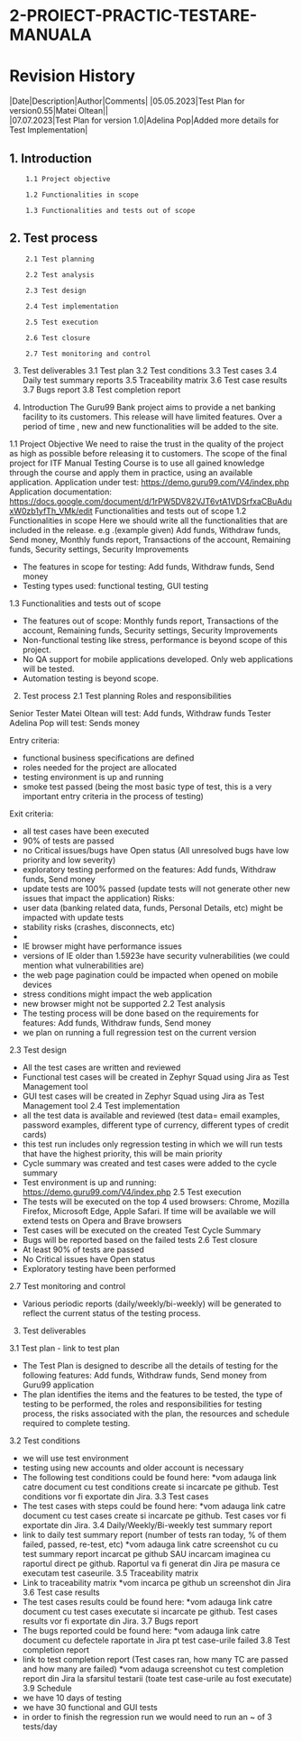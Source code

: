 # 2-PROIECT-PRACTIC-TESTARE-MANUALA

# Revision History

|Date|Description|Author|Comments|
|05.05.2023|Test Plan for version0.55|Matei Oltean||	
|07.07.2023|Test Plan for version 1.0|Adelina Pop|Added more details for Test Implementation|

## 1.	Introduction

        1.1	Project objective
 
        1.2	Functionalities in scope

        1.3	Functionalities and tests out of scope
        
## 2.	Test process

        2.1	Test planning
        
        2.2	Test analysis
        
        2.3	Test design
        
        2.4	Test implementation
        
        2.5	Test execution
        
        2.6	Test closure
       
        2.7	Test monitoring and control
3.	Test deliverables
3.1	Test plan
3.2	Test conditions
3.3	Test cases
3.4	Daily test summary reports
3.5	Traceability matrix
3.6	Test case results
3.7	Bugs report
3.8	Test completion report


1.	Introduction
The Guru99 Bank project aims to provide a net banking facility to its customers.
This release will have limited features. Over a period of time , new and new functionalities will be added to the site.

1.1	 Project Objective
We need to raise the trust in the quality of the project as high as possible before releasing it to customers.
The scope of the final project for ITF Manual Testing Course is to use all gained knowledge through the course and apply them in practice, using an available application. 
Application under test: https://demo.guru99.com/V4/index.php 
Application documentation:  https://docs.google.com/document/d/1rPW5DV82VJT6vtA1VDSrfxaCBuAduxW0zb1yfTh_VMk/edit 
Functionalities and tests out of scope
1.2	  Functionalities in scope
Here we should write all the functionalities that are included in the release.
e.g .(example given) Add funds, Withdraw funds, Send money, Monthly funds report, Transactions of the account, Remaining funds, Security settings, Security Improvements

-	The features in scope for testing: Add funds, Withdraw funds, Send money
-	Testing types used: functional testing, GUI testing


1.3 Functionalities and tests out of scope
-	The features out of scope: Monthly funds report, Transactions of the account, Remaining funds, Security settings, Security Improvements
-	Non-functional testing like stress, performance is beyond scope of this project.
-	No QA support for mobile applications developed. Only web applications will be tested.
-	Automation testing is beyond scope.
2.	Test process
2.1   Test planning
Roles and responsibilities

Senior Tester	Matei Oltean	will test: Add funds, Withdraw funds
Tester	Adelina Pop	will test: Sends money

Entry criteria:
-	functional business specifications are defined
-	roles needed for the project are allocated
-	testing environment is up and running
-	smoke test passed (being the most basic type of test, this is a very important entry criteria in the process of testing)

Exit criteria:
-	all test cases have been executed 
-	90% of tests are passed
-	no Critical issues/bugs have Open status (All unresolved bugs have low priority and low severity)
-	exploratory testing performed on the features: Add funds, Withdraw funds, Send money
-	update tests are 100% passed (update tests will not generate other new issues that impact the application)
Risks:
-	user data (banking related data, funds, Personal Details, etc) might be impacted with update tests
-	stability risks (crashes, disconnects, etc)
-	
-	IE browser might have performance issues
-	versions of IE older than 1.5923e have security vulnerabilities (we could mention what vulnerabilities are)
-	the web page pagination could be impacted when opened on mobile devices
-	stress conditions might impact the web application
-	new browser might not be supported 
2.2 Test analysis 
-	The testing process will be done based on the requirements for features: Add funds, Withdraw funds, Send money
-	we plan on running a full regression test on the current version

2.3 Test design
-	All the test cases are written and reviewed 
-	Functional test cases will be created in Zephyr Squad using Jira as Test Management tool
-	GUI test cases will be created in Zephyr Squad using Jira as Test Management tool
2.4 Test implementation
-	all the test data is available and reviewed (test data= email examples, password examples, different type of currency, different types of credit cards)
-	this test run includes only regression testing in which we will run tests that have the highest priority, this will be main priority
-	Cycle summary was created and test cases were added to the cycle summary 
-	Test environment is up and running: https://demo.guru99.com/V4/index.php 
2.5 Test execution
-	The tests will be executed on the top 4 used browsers: Chrome, Mozilla Firefox, Microsoft Edge, Apple Safari. If time will be available we will extend tests on Opera and Brave browsers
-	Test cases will be executed on the created Test Cycle Summary
-	Bugs will be reported based on the failed tests
2.6 Test closure
-	At least 90% of tests are passed
-	No Critical issues have Open status
-	Exploratory testing have been performed

2.7 Test monitoring and control
-	Various periodic reports (daily/weekly/bi-weekly) will be generated to reflect the current status of the testing process. 

3.	Test deliverables	

3.1	  Test plan - link to test plan
-	The Test Plan is designed to describe all the details of testing for the following features: Add funds, Withdraw funds, Send money from Guru99 application
-	The plan identifies the items and the features to be tested, the type of testing to be performed, the roles and responsibilities for testing process, the risks associated with the plan, the resources and schedule required to complete testing. 

3.2	  Test conditions 
 -  we will use test environment
 - testing using new accounts and older account is necessary
-	The following test conditions could be found here: *vom adauga link catre document cu test conditions create si incarcate pe github. Test conditions vor fi exportate din Jira.
3.3	  Test cases
 - The test cases with steps could be found here: *vom adauga link catre document cu test cases create si incarcate pe github. Test cases vor fi exportate din Jira. 
3.4	  Daily/Weekly/Bi-weekly test summary report
 - link to daily test summary report (number of tests ran today, % of them failed, passed, re-test, etc) *vom adauga link catre screenshot cu cu test summary report incarcat pe github SAU incarcam imaginea cu raportul direct pe github. Raportul va fi generat din Jira pe masura ce executam test caseurile. 
3.5	  Traceability matrix
 - Link to traceability matrix *vom incarca pe github un screenshot din Jira
3.6	  Test case results
 -  The test cases results could be found here: *vom adauga link catre document cu test cases executate si incarcate pe github. Test cases results vor fi exportate din Jira. 
3.7	  Bugs report
 - The bugs reported could be found here: *vom adauga link catre document cu defectele raportate in Jira pt test case-urile failed 
3.8	  Test completion report
 - link to test completion report (Test cases ran, how many TC are passed and how many are failed)
   *vom adauga screenshot cu test completion report din Jira la sfarsitul testarii (toate test case-urile au fost executate)
3.9	  Schedule
 - we have 10 days of testing
 - we have 30 functional and GUI tests
 - in order to finish the regression run we would need to run an ~ of 3 tests/day






